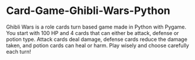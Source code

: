 # Card-Game-Ghibli-Wars-Python
Ghibli Wars is a role cards turn based game made in Python with Pygame. You start with 100 HP and 4 cards that can either be attack, defense or potion type. Attack cards deal damage, defense cards reduce the damage taken, and potion cards can heal or harm. Play wisely and choose carefully each turn!
